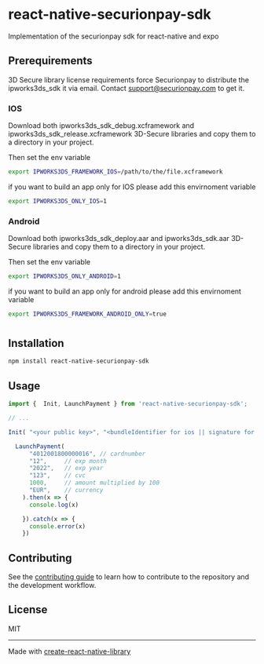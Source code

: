 # react-native-securionpay-sdk
Implementation of the securionpay sdk for react-native and expo

## Prerequirements

3D Secure library license requirements force Securionpay to distribute  the ipworks3ds_sdk it via email. Contact support@securionpay.com to get it. 


### IOS
Download both ipworks3ds_sdk_debug.xcframework and ipworks3ds_sdk_release.xcframework 3D-Secure libraries and copy them to a directory in your project. 

Then set the env variable 
```bash
export IPWORKS3DS_FRAMEWORK_IOS=/path/to/the/file.xcframework
```
if you want to build an app only for IOS please add this envirnoment variable
```bash
export IPWORKS3DS_ONLY_IOS=1
```
### Android
Download both ipworks3ds_sdk_deploy.aar and ipworks3ds_sdk.aar 3D-Secure libraries and copy them to a directory in your project. 

Then set the env variable 
```bash
export IPWORKS3DS_ONLY_ANDROID=1
````

if you want to build an app only for android please add this envirnoment variable
```bash
export IPWORKS3DS_FRAMEWORK_ANDROID_ONLY=true
```
#


## Installation

```sh
npm install react-native-securionpay-sdk
```

## Usage

```js
import {  Init, LaunchPayment } from 'react-native-securionpay-sdk';

// ...

Init( "<your public key>", "<bundleIdentifier for ios || signature for android>")

  LaunchPayment(
      "4012001800000016", // cardnumber
      "12",     // exp month
      "2022",   // exp year
      "123",    // cvc
      1000,     // amount multiplied by 100
      "EUR",    // currency
    ).then(x => {
      console.log(x)

    }).catch(x => {
      console.error(x)
    })

```

## Contributing

See the [contributing guide](CONTRIBUTING.md) to learn how to contribute to the repository and the development workflow.

## License

MIT

---

Made with [create-react-native-library](https://github.com/callstack/react-native-builder-bob)
